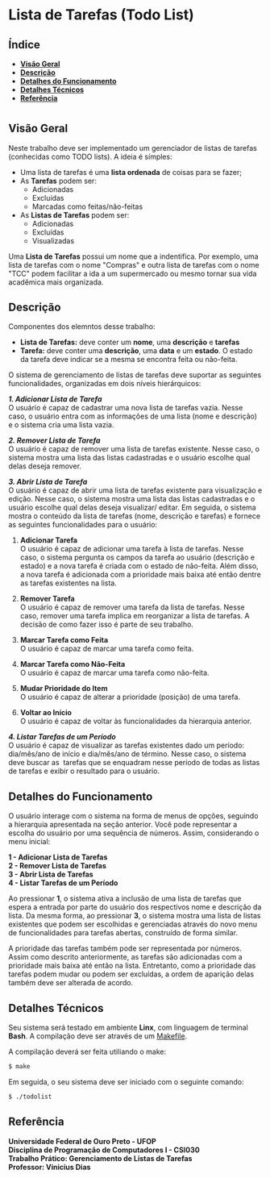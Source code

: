 # Lista de Tarefas (Todo List)

## Índice
- **[Visão Geral](#visão-geral)**
- **[Descrição](#descrição)**
- **[Detalhes do Funcionamento](#detalhes-do-funcionamento)**
- **[Detalhes Técnicos](#detalhes-técnicos)**
- **[Referência](#referência)**
#

## **Visão Geral**

Neste trabalho deve ser implementado um gerenciador de listas de tarefas (conhecidas como TODO lists). A ideia é símples:
  - Uma lista de tarefas é uma **lista ordenada** de coisas para se fazer;
  - As **Tarefas** podem ser:
    - Adicionadas
    - Excluídas
    - Marcadas como feitas/não-feitas
  - As **Listas de Tarefas** podem ser:
    - Adicionadas
    - Excluídas
    - Visualizadas

Uma **Lista de Tarefas** possui um nome que a indentifica. Por exemplo, uma lista de tarefas com o nome "Compras" e outra lista de tarefas com o nome "TCC" podem facilitar a ida a um supermercado ou mesmo tornar sua vida acadêmica mais organizada.

## **Descrição**

Componentes dos elemntos desse trabalho:
  - **Lista de Tarefas:** deve conter um **nome**, uma **descrição** e **tarefas**
  - **Tarefa:** deve conter uma **descrição**, uma **data** e um **estado**. O estado da tarefa deve indicar se a mesma se encontra feita ou não-feita.

O sistema de gerenciamento de listas de tarefas deve suportar as seguintes funcionalidades, organizadas em dois níveis hierárquicos:

***1. Adicionar Lista de Tarefa***<br>
O usuário é capaz de cadastrar uma nova lista de tarefas vazia. Nesse caso, o usuário entra com as informações de uma lista (nome e descrição) e o sistema cria uma lista vazia.

***2. Remover Lista de Tarefa***<br>
O usuário é capaz de remover uma lista de tarefas existente. Nesse caso, o sistema mostra uma lista das listas cadastradas e o usuário escolhe qual delas deseja remover.

***3. Abrir Lista de Tarefa***<br>
O usuário é capaz de abrir uma lista de tarefas existente para visualização e edição. Nesse caso, o sistema mostra uma lista das listas cadastradas e o usuário escolhe qual delas deseja visualizar/ editar. Em seguida, o sistema mostra o conteúdo da lista de tarefas (nome, descrição e tarefas) e fornece as seguintes funcionalidades para o usuário:
  1. **Adicionar Tarefa**<br>
  O usuário é capaz de adicionar uma tarefa à lista de tarefas. Nesse caso, o sistema pergunta os campos da tarefa ao usuário (descrição e estado) e a nova tarefa é criada com o estado de não-feita. Além disso, a nova tarefa é adicionada com a prioridade mais baixa até então dentre as tarefas existentes na lista.

  2. **Remover Tarefa**<br>
  O usuário é capaz de remover uma tarefa da lista de tarefas. Nesse caso, remover uma tarefa implica em reorganizar a lista de tarefas. A decisão de como fazer isso é parte de seu trabalho.
  
  3. **Marcar Tarefa como Feita**<br>
  O usuário é capaz de marcar uma tarefa como feita.

  4. **Marcar Tarefa como Não-Feita**<br>
  O usuário é capaz de marcar uma tarefa como não-feita.
  
  5. **Mudar Prioridade do Item**<br>
  O usuário é capaz de alterar a prioridade (posição) de uma tarefa.

  6. **Voltar ao Início**<br>
  O usuário é capaz de voltar às funcionalidades da hierarquia anterior.

***4. Listar Tarefas de um Período***<br>
O usuário é capaz de visualizar as tarefas existentes dado um período: dia/mês/ano de início e dia/mês/ano de término. Nesse caso, o sistema deve buscar as ​ tarefas que se enquadram nesse período de todas as listas de tarefas​ e exibir o resultado para o usuário.

## **Detalhes do Funcionamento**

O usuário interage com o sistema na forma de menus de opções, seguindo a hierarquia apresentada na seção anterior. Você pode representar a escolha do usuário por uma sequência de números. Assim, considerando o menu inicial:

**1 - Adicionar Lista de Tarefas**<br>
**2 - Remover Lista de Tarefas**<br>
**3 - Abrir Lista de Tarefas**<br>
**4 - Listar Tarefas de um Período**<br>

Ao pressionar **1**, o sistema ativa a inclusão de uma lista de tarefas que espera a entrada por parte do usuário dos respectivos nome e descrição da lista. Da mesma forma, ao pressionar **3**, o sistema mostra uma lista de listas existentes que podem ser escolhidas e gerenciadas através do novo menu de funcionalidades para tarefas abertas, construído de forma similar.<br>

A prioridade das tarefas também pode ser representada por números. Assim como descrito anteriormente, as tarefas são adicionadas com a prioridade mais baixa até então na lista. Entretanto, como a prioridade das tarefas podem mudar ou podem ser excluídas, a ordem de aparição delas também deve ser alterada de acordo.

## **Detalhes Técnicos**

Seu sistema será testado em ambiente **Linx**, com linguagem de terminal **Bash**. A compilação deve ser através de um [Makefile][1].

A compilação deverá ser feita utiliando o make:

```sh
$ make
```

Em seguida, o seu sistema deve ser iniciado com o seguinte comando:

```sh
$ ./todolist
```

## **Referência**

**Universidade Federal de Ouro Preto - UFOP**<br>
**Disciplina de Programação de Computadores I - CSI030**<br>
**Trabalho Prático: Gerenciamento de Listas de Tarefas**<br>
**Professor: Vinicius Dias**

[1]: ​https://www.cs.swarthmore.edu/~newhall/unixhelp/howto_makefiles.html
